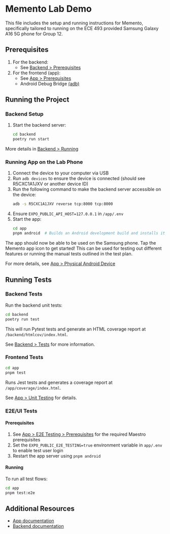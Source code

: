 # Memento Lab Demo

This file includes the setup and running instructions for Memento, specifically tailored to running on the ECE 493 provided Samsung Galaxy A16 5G phone for Group 12.

## Prerequisites

1. For the backend:
   - See [Backend > Prerequisites](backend/README.md#prerequisites)
2. For the frontend (app):
   - See [App > Prerequisites](app/README.md#prerequisites)
   - Android Debug Bridge [(adb)](https://developer.android.com/tools/adb)

## Running the Project

### Backend Setup

1. Start the backend server:
   ```bash
   cd backend
   poetry run start
   ```

More details in [Backend > Running](backend/README.md#running)

### Running App on the Lab Phone

1. Connect the device to your computer via USB
2. Run `adb devices` to ensure the device is connected (should see R5CXC1A1JXV or another device ID)
3. Run the following command to make the backend server accessible on the device:
   ```bash
   adb -s R5CXC1A1JXV reverse tcp:8000 tcp:8000
   ```
4. Ensure `EXPO_PUBLIC_API_HOST=127.0.0.1` in `/app/.env`
5. Start the app:
   ```bash
   cd app
   pnpm android  # Builds an Android development build and installs it onto phone
   ```

The app should now be able to be used on the Samsung phone. Tap the Memento app icon to get started! This can be used for testing out different features or running the manual tests outlined in the test plan.

For more details, see [App > Physical Android Device](app/README.md#physical-android-device)

## Running Tests

### Backend Tests

Run the backend unit tests:

```bash
cd backend
poetry run test
```

This will run Pytest tests and generate an HTML coverage report at `/backend/htmlcov/index.html`.

See [Backend > Tests](backend/README.md#tests) for more information.

### Frontend Tests

```bash
cd app
pnpm test
```

Runs Jest tests and generates a coverage report at `/app/coverage/index.html`.

See [App > Unit Testing](app/README.md#unit-testing) for details.

### E2E/UI Tests

#### Prerequisites

1. See [App > E2E Testing > Prerequisites](app/README.md#prerequisites-2) for the required Maestro prerequisites
2. Set the `EXPO_PUBLIC_E2E_TESTING=true` environment variable in `app/.env` to enable test user login
3. Restart the app server using `pnpm android`

#### Running

To run all test flows:

```bash
cd app
pnpm test:e2e
```

## Additional Resources

- [App documentation](app/README.md)
- [Backend documentation](backend/README.md)
